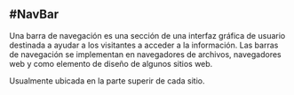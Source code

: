 ## #NavBar
Una barra de navegación es una sección de una interfaz gráfica de usuario destinada a ayudar a los visitantes a acceder a la información. Las barras de navegación se implementan en navegadores de archivos, navegadores web y como elemento de diseño de algunos sitios web.

Usualmente ubicada en la parte superir de cada sitio.